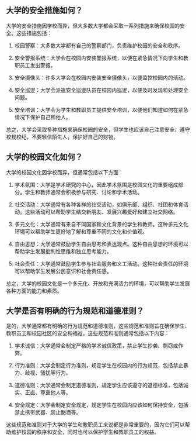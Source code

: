 ## 大学的安全措施如何？
大学的安全措施因学校而异，但大多数大学都会采取一系列措施来确保校园的安全。这些措施包括：

1. 校园警察：大多数大学都有自己的警察部门，负责维护校园的安全和秩序。

2. 安全警报系统：大学会在校园内安装警报系统，以便在紧急情况下向学生和教职员工发出警报。

3. 安全摄像头：许多大学会在校园内安装安全摄像头，以便监控校园内的活动。

4. 安全巡逻：大学会派遣安全巡逻队员在校园内巡逻，以便及时发现和处理安全问题。

5. 安全培训：大学会为学生和教职员工提供安全培训，以便他们知道如何在紧急情况下保护自己和他人。

总之，大学会采取多种措施来确保校园的安全，但学生也应该自己注意安全，遵守校规校纪，不要轻信陌生人，保护好自己的财物。
## 大学的校园文化如何？
大学的校园文化因学校而异，但通常包括以下方面：

1. 学术氛围：大学是学术研究的中心，因此学术氛围是校园文化的重要组成部分。学生和教师通常会积极参与研究、讨论和学术活动。

2. 社交活动：大学通常有各种各样的社交活动，如俱乐部、组织、社团和体育活动。这些活动可以帮助学生结交新朋友、发展兴趣爱好和建立社交网络。

3. 多元文化：大学通常有来自不同国家和文化背景的学生和教师。这种多元文化环境可以帮助学生更好地了解和尊重不同的文化和价值观。

4. 自由思想：大学通常鼓励学生自由思考和表达观点。这种自由思想的环境可以帮助学生发展批判性思维和独立思考能力。

5. 社会责任：大学通常鼓励学生参与社会服务和义工活动。这种社会责任的环境可以帮助学生发展公民意识和社会责任感。

总之，大学的校园文化是一个多元化、开放和充满活力的环境，可以帮助学生发展各种方面的能力和素质。
## 大学是否有明确的行为规范和道德准则？
是的，大学通常都有明确的行为规范和道德准则，这些规范和准则旨在确保学生、教职员工和校园社区的安全和福祉。这些规范和准则通常包括以下内容：

1. 学术诚信：大学通常会制定严格的学术诚信政策，禁止学生抄袭、剽窃或作弊。

2. 行为准则：大学会制定行为准则，规定学生在校园内的行为规范，包括禁止暴力、歧视、骚扰等行为。

3. 道德准则：大学通常会制定道德准则，规定学生应该遵守的道德标准，包括诚实、正直、尊重他人等。

4. 安全规定：大学会制定安全规定，规定学生在校园内应该如何保持安全，包括禁止携带武器、禁止酗酒等。

这些规范和准则对于大学的学生和教职员工来说都是非常重要的，因为它们可以帮助维护校园的秩序和安全，同时也可以保护学生和教职员工的权益。
